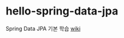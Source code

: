 # hello-spring-data-jpa
Spring Data JPA 기본 학습
[wiki](https://github.com/usnack/hello-spring-data-jpa/wiki)
